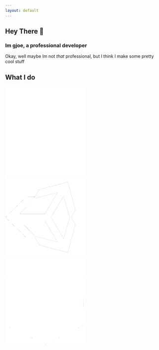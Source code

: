 ```yaml
---
layout: default
---
```

## Hey There 👋
### Im gjoe, a professional developer

Okay, well maybe Im not *that* professional, but I think I make some pretty cool stuff

## What I do 
<html>
<div id = "WhatIDo">
<img class="examples" border = "0" alt = "Discord Bots" src = "./images/Discord-Logo-White.png" width = "256">
<img clas ="examples" border = "0" alt= "Unity Projects" src = "./images/unity-tab-square-black.png" width = "256">
<!-- Credit for Minecraft logo here: https://github.com/simple-icons/simple-icons/issues/531 -->
<img class = "examples" border = "0" alt = "Minecraft Mods" src = "./images/minecraft.png" width = "256">
</div>
</html>

<link rel="stylesheet" href="/stylesheets/index.css"/>